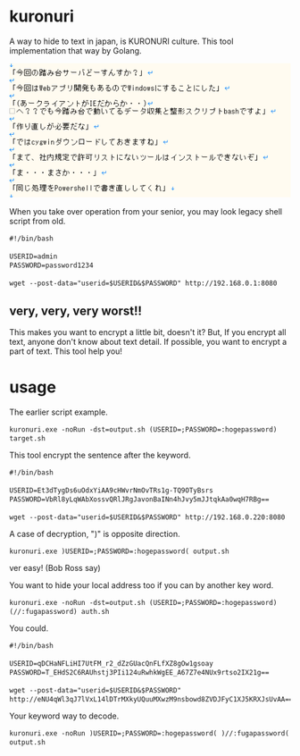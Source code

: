 # kuronuri
A way to hide to text in japan,  is KURONURI culture. This tool implementation that way by Golang.

![image](https://github.com/yasutakatou/kuronuri/blob/pics/kuronuri.gif)

When you take over operation from your senior, you may look legacy shell script from old.

```
#!/bin/bash

USERID=admin
PASSWORD=password1234

wget --post-data="userid=$USERID&$PASSWORD" http://192.168.0.1:8080
```

## very, very, very worst!!

This makes you want to encrypt a little bit, doesn't it?
But, If you encrypt all text, anyone don't know about text detail.
If possible, you want to encrypt a part of text. This tool help you!

# usage

The earlier script example.

```
kuronuri.exe -noRun -dst=output.sh (USERID=;PASSWORD=:hogepassword) target.sh
```

This tool encrypt the sentence after the keyword.

```
#!/bin/bash

USERID=Et3dTygDs6uOdxYiAA9cHWvrNmOvTRs1g-TQ9OTyBsrs
PASSWORD=VbRl8yLqWAbXossvQRlJRgJavonBaINn4hJvy5mJJtqkAa0wqH7RBg==

wget --post-data="userid=$USERID&$PASSWORD" http://192.168.0.220:8080
```

A case of decryption, ")" is opposite direction.

```
kuronuri.exe )USERID=;PASSWORD=:hogepassword( output.sh
```

ver easy! (Bob Ross say)

You want to hide your local address too if you can by another key word.

```
kuronuri.exe -noRun -dst=output.sh (USERID=;PASSWORD=:hogepassword) (//:fugapassword) auth.sh
```

You could.

```
#!/bin/bash

USERID=qDCHaNFLiHI7UtFM_r2_dZzGUacQnFLfXZ8gOw1gsoay
PASSWORD=T_EHdS2C6RAUhstj3PIi124uRwhkWgEE_A67Z7e4NUx9rtso2IX21g==

wget --post-data="userid=$USERID&$PASSWORD" http://eNU4qWl3qJ7lVxL14lDTrMXkyUQuuMXwzM9nsbowd8ZVDJFyC1XJ5KRXJsUvAA==
```

Your keyword way to decode.

```
kuronuri.exe -noRun )USERID=;PASSWORD=:hogepassword( )//:fugapassword( output.sh
```
